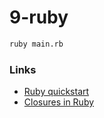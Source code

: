 # 9-ruby

```bash
ruby main.rb
```

### Links

- [Ruby quickstart](https://www.ruby-lang.org/en/documentation/quickstart/)
- [Closures in Ruby](https://www.geeksforgeeks.org/closures-in-ruby/)
